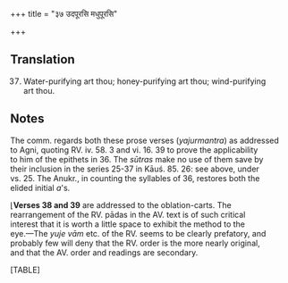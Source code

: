 +++
title = "३७ उदपूरसि मधुपूरसि"

+++
## Translation
37. Water-purifying art thou; honey-purifying art thou; wind-purifying  
art thou.

## Notes
The comm. regards both these prose verses (*yajurmantra*) as addressed  
to Agni, quoting RV. iv. 58. 3 and vi. 16. 39 to prove the applicability  
to him of the epithets in 36. The *sūtras* make no use of them save by  
their inclusion in the series 25-37 in Kāuś. 85. 26: see above, under  
vs. 25. The Anukr., in counting the syllables of 36, restores both the  
elided initial *a*'s.  
  
    
⌊**Verses 38 and 39** are addressed to the oblation-carts. The  
rearrangement of the RV. pādas in the AV. text is of such critical  
interest that it is worth a little space to exhibit the method to the  
eye.—The *yuje vām* etc. of the RV. seems to be clearly prefatory, and  
probably few will deny that the RV. order is the more nearly original,  
and that the AV. order and readings are secondary.  
  
[TABLE]
